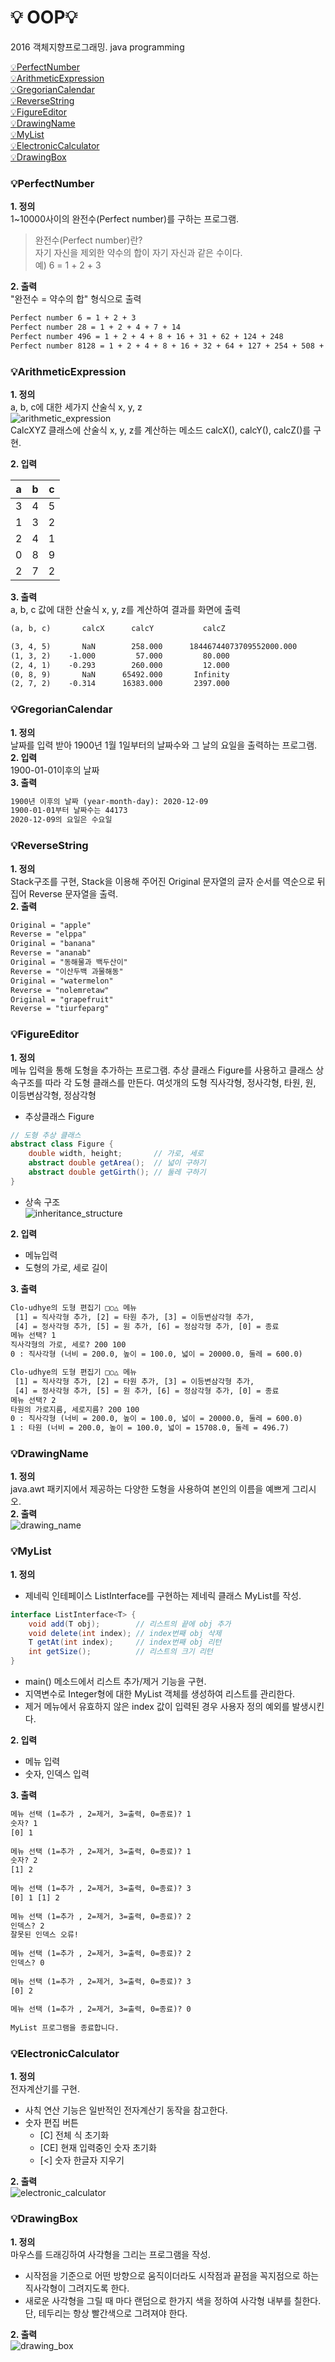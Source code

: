 # :bulb: OOP:bulb:  
2016 객체지향프로그래밍. java programming  

[:bulb:PerfectNumber](###--bulb-PerfectNumber)  
[:bulb:ArithmeticExpression](###--bulb-ArithmeticExpression )  
[:bulb:GregorianCalendar](###--bulb-GregorianCalendar)  
[:bulb:ReverseString](###--bulb-ReverseString)  
[:bulb:FigureEditor](###--bulb-FigureEditor)  
[:bulb:DrawingName](###--bulb-DrawingName)  
[:bulb:MyList](###--bulb-MyList)  
[:bulb:ElectronicCalculator](###--bulb-ElectronicCalculator)  
[:bulb:DrawingBox](###--bulb-DrawingBox)  

### :bulb:PerfectNumber  
**1. 정의**    
1~10000사이의 완전수(Perfect number)를 구하는 프로그램.  
> 완전수(Perfect number)란?  
자기 자신을 제외한 약수의 합이 자기 자신과 같은 수이다.  
예) 6 = 1 + 2 + 3    

**2. 출력**  
"완전수 = 약수의 합" 형식으로 출력    
```HTML
Perfect number 6 = 1 + 2 + 3  
Perfect number 28 = 1 + 2 + 4 + 7 + 14  
Perfect number 496 = 1 + 2 + 4 + 8 + 16 + 31 + 62 + 124 + 248  
Perfect number 8128 = 1 + 2 + 4 + 8 + 16 + 32 + 64 + 127 + 254 + 508 + 1016 + 2032 + 4064
```

### :bulb:ArithmeticExpression  
**1. 정의**    
 a, b, c에 대한 세가지 산술식 x, y, z    
 ![arithmetic_expression](./resource/arithmetic_expression.png)  
 CalcXYZ 클래스에 산술식 x, y, z를 계산하는 메소드 calcX(), calcY(), calcZ()를 구현.    

**2. 입력**  

a | b | c
---|---|---
3 | 4 | 5
1 | 3 | 2
2 | 4 | 1
0 | 8 | 9
2 | 7 | 2

**3. 출력**  
a, b, c 값에 대한 산술식 x, y, z를 계산하여 결과를 화면에 출력    
```HTML
(a, b, c)       calcX      calcY           calcZ

(3, 4, 5)       NaN        258.000      18446744073709552000.000
(1, 3, 2)    -1.000         57.000         80.000
(2, 4, 1)    -0.293        260.000         12.000
(0, 8, 9)       NaN      65492.000       Infinity
(2, 7, 2)    -0.314      16383.000       2397.000
```

### :bulb:GregorianCalendar  
**1. 정의**  
날짜를 입력 받아 1900년 1월 1일부터의 날짜수와 그 날의 요일을 출력하는 프로그램.  
**2. 입력**  
1900-01-01이후의 날짜    
**3. 출력**  
```HTML
1900년 이후의 날짜 (year-month-day): 2020-12-09
1900-01-01부터 날짜수는 44173
2020-12-09의 요일은 수요일
```

### :bulb:ReverseString  
**1. 정의**  
Stack구조를 구현, Stack을 이용해 주어진 Original 문자열의 글자 순서를 역순으로 뒤집어 Reverse 문자열을 출력.  
**2. 출력**  
```HTML
Original = "apple"
Reverse = "elppa"
Original = "banana"
Reverse = "ananab"
Original = "동해물과 백두산이"
Reverse = "이산두백 과물해동"
Original = "watermelon"
Reverse = "nolemretaw"
Original = "grapefruit"
Reverse = "tiurfeparg"
```

### :bulb:FigureEditor  
**1. 정의**  
메뉴 입력을 통해 도형을 추가하는 프로그램. 추상 클래스 Figure를 사용하고 클래스 상속구조를 따라 각 도형 클래스를 만든다. 여섯개의 도형 직사각형, 정사각형, 타원, 원, 이등변삼각형, 정삼각형  
- 추상클래스 Figure  
```java
// 도형 추상 클래스
abstract class Figure {
    double width, height;       // 가로, 세로
    abstract double getArea();  // 넓이 구하기
    abstract double getGirth(); // 둘레 구하기
}
```
- 상속 구조  
![inheritance_structure](./resource/inheritance_structure)  

**2. 입력**  
- 메뉴입력  
- 도형의 가로, 세로 길이  

**3. 출력**  
```HTML
Clo-udhye의 도형 편집기 □○△ 메뉴
 [1] = 직사각형 추가, [2] = 타원 추가, [3] = 이등변삼각형 추가,
 [4] = 정사각형 추가, [5] = 원 추가, [6] = 정삼각형 추가, [0] = 종료
메뉴 선택? 1
직사각형의 가로, 세로? 200 100
0 : 직사각형 (너비 = 200.0, 높이 = 100.0, 넓이 = 20000.0, 둘레 = 600.0)

Clo-udhye의 도형 편집기 □○△ 메뉴
 [1] = 직사각형 추가, [2] = 타원 추가, [3] = 이등변삼각형 추가,
 [4] = 정사각형 추가, [5] = 원 추가, [6] = 정삼각형 추가, [0] = 종료
메뉴 선택? 2
타원의 가로지름, 세로지름? 200 100
0 : 직사각형 (너비 = 200.0, 높이 = 100.0, 넓이 = 20000.0, 둘레 = 600.0)
1 : 타원 (너비 = 200.0, 높이 = 100.0, 넓이 = 15708.0, 둘레 = 496.7)
```

### :bulb:DrawingName  
**1. 정의**  
java.awt 패키지에서 제공하는 다양한 도형을 사용하여 본인의 이름을 예쁘게 그리시오.  
**2. 출력**  
![drawing_name](./resource/drawing_name.png)  

### :bulb:MyList  
**1. 정의**  
- 제네릭 인테페이스 ListInterface를 구현하는 제네릭 클래스 MyList를 작성.   
```java
interface ListInterface<T> {
    void add(T obj);        // 리스트의 끝에 obj 추가
    void delete(int index); // index번째 obj 삭제
    T getAt(int index);     // index번째 obj 리턴
    int getSize();          // 리스트의 크기 리턴
}
```
- main() 메소드에서 리스트 추가/제거 기능을 구현.  
- 지역변수로 Integer형에 대한 MyList 객체를 생성하여 리스트를 관리한다.  
- 제거 메뉴에서 유효하지 않은 index 값이 입력된 경우 사용자 정의 예외를 발생시킨다.  

**2. 입력**  
- 메뉴 입력  
- 숫자, 인덱스 입력  

**3. 출력**  
```HTML
메뉴 선택 (1=추가 , 2=제거, 3=출력, 0=종료)? 1
숫자? 1
[0] 1 
 
메뉴 선택 (1=추가 , 2=제거, 3=출력, 0=종료)? 1
숫자? 2
[1] 2 
 
메뉴 선택 (1=추가 , 2=제거, 3=출력, 0=종료)? 3
[0] 1 [1] 2  
 
메뉴 선택 (1=추가 , 2=제거, 3=출력, 0=종료)? 2
인덱스? 2
잘못된 인덱스 오류!
 
메뉴 선택 (1=추가 , 2=제거, 3=출력, 0=종료)? 2
인덱스? 0
 
메뉴 선택 (1=추가 , 2=제거, 3=출력, 0=종료)? 3
[0] 2  
 
메뉴 선택 (1=추가 , 2=제거, 3=출력, 0=종료)? 0
 
MyList 프로그램을 종료합니다.
```

### :bulb:ElectronicCalculator  
**1. 정의**  
전자계산기를 구현.  
- 사칙 연산 기능은 일반적인 전자계산기 동작을 참고한다.  
- 숫자 편집 버튼  
    - [C] 전체 식 초기화  
    - [CE] 현재 입력중인 숫자 초기화  
    - [<] 숫자 한글자 지우기  

**2. 출력**  
![electronic_calculator](./resource/ElectronicCalculator.png)  

### :bulb:DrawingBox  
**1. 정의**  
마우스를 드래깅하여 사각형을 그리는 프로그램을 작성.  
- 시작점을 기준으로 어떤 방향으로 움직이더라도 시작점과 끝점을 꼭지점으로 하는 직사각형이 그려지도록 한다.  
- 새로운 사각형을 그릴 때 마다 랜덤으로 한가지 색을 정하여 사각형 내부를 칠한다. 단, 테두리는 항상 빨간색으로 그려져야 한다.  

**2. 출력**  
![drawing_box](./resource/drawing_box.png)  
